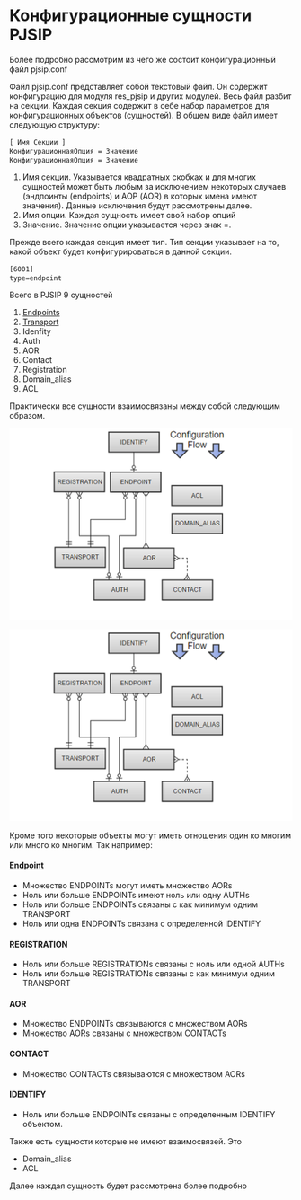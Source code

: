 # Конфигурационные сущности PJSIP

Более подробно рассмотрим из чего же состоит конфигурационный файл pjsip.conf

Файл pjsip.conf представляет собой текстовый файл. Он содержит конфигурацию для модуля res\_pjsip и других модулей. Весь файл разбит на секции. Каждая секция содержит в себе набор параметров для конфигурационных объектов \(сущностей\). В общем виде файл имеет следующую структуру: 

```text
[ Имя Секции ] 
КонфигурационнаяОпция = Значение 
КонфигурационнаяОпция = Значение 
```

1.  Имя секции. Указывается квадратных скобках и для многих сущностей может быть любым за исключением некоторых случаев \(эндпоинты \(endpoints\) и АОР \(AOR\) в которых имена имеют значения\). Данные исключения будут рассмотрены далее.
2. Имя опции. Каждая сущность имеет свой набор опций 
3. Значение. Значение опции указывается через знак =.

Прежде всего каждая секция имеет тип. Тип секции указывает на то, какой объект будет конфигурироваться  в данной секции.  

```text
[6001]
type=endpoint
```

 Всего в PJSIP 9 сущностей

1. [Endpoints](pjsip-endoints.md)
2. [Transport](pjsip-transport.md)
3. Idenfity
4. Auth
5. AOR
6. Contact
7. Registration
8. Domain\_alias
9. ACL

Практически все сущности взаимосвязаны между собой следующим образом.

![](.gitbook/assets/pjsip_relation.png)

![](.gitbook/assets/pjsip_relation.png)

Кроме того некоторые объекты могут иметь отношения один ко многим или много ко многим. Так например:

#### [Endpoint](pjsip-endoints.md)

*  Множество ENDPOINTs могут иметь  множество AORs
*  Ноль или больше ENDPOINTs имеют ноль или одну AUTHs
*  Ноль или больше ENDPOINTs связаны с как минимум одним TRANSPORT
*  Ноль или одна ENDPOINTs связана с определенной IDENTIFY

####  REGISTRATION

*  Ноль или больше REGISTRATIONs связаны с ноль или одной AUTHs
*  Ноль или больше REGISTRATIONs связаны с как минимум одним TRANSPORT

####  AOR

*  Множество ENDPOINTs связываются с множеством AORs
*  Множество AORs связаны с множеством CONTACTs

####  CONTACT

*  Множество CONTACTs связываются с множеством AORs

####  IDENTIFY

* Ноль или больше ENDPOINTs связаны с определенным IDENTIFY объектом.

Также есть сущности которые не имеют взаимосвязей. Это 

* Domain\_alias
* ACL

Далее каждая сущность будет рассмотрена более подробно  

